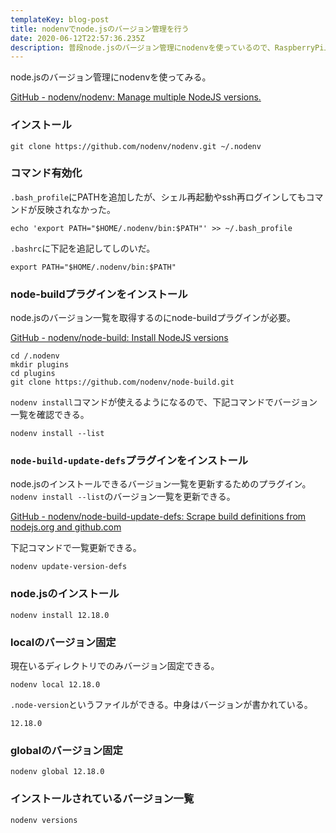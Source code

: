 ```yaml
---
templateKey: blog-post
title: nodenvでnode.jsのバージョン管理を行う
date: 2020-06-12T22:57:36.235Z
description: 普段node.jsのバージョン管理にnodenvを使っているので、RaspberryPi上のnode.jsのバージョン管理にも使ってみる。
---
```

node.jsのバージョン管理にnodenvを使ってみる。

[GitHub - nodenv/nodenv: Manage multiple NodeJS versions.](https://github.com/nodenv/nodenv)

### インストール

```
git clone https://github.com/nodenv/nodenv.git ~/.nodenv
```

### コマンド有効化

`.bash_profile`にPATHを追加したが、シェル再起動やssh再ログインしてもコマンドが反映されなかった。

```
echo 'export PATH="$HOME/.nodenv/bin:$PATH"' >> ~/.bash_profile
```

`.bashrc`に下記を追記してしのいだ。

```
export PATH="$HOME/.nodenv/bin:$PATH"
```

### node-buildプラグインをインストール

node.jsのバージョン一覧を取得するのにnode-buildプラグインが必要。

[GitHub - nodenv/node-build: Install NodeJS versions](https://github.com/nodenv/node-build)

```
cd /.nodenv
mkdir plugins
cd plugins
git clone https://github.com/nodenv/node-build.git
```

`nodenv install`コマンドが使えるようになるので、下記コマンドでバージョン一覧を確認できる。

```
nodenv install --list
```

### `node-build-update-defs`プラグインをインストール

node.jsのインストールできるバージョン一覧を更新するためのプラグイン。`nodenv install --list`のバージョン一覧を更新できる。

[GitHub - nodenv/node-build-update-defs: Scrape build definitions from nodejs.org and github.com](https://github.com/nodenv/node-build-update-defs)

下記コマンドで一覧更新できる。

```
nodenv update-version-defs
```

### node.jsのインストール

```
nodenv install 12.18.0
```

### localのバージョン固定

現在いるディレクトリでのみバージョン固定できる。

```
nodenv local 12.18.0
```

`.node-version`というファイルができる。中身はバージョンが書かれている。

```
12.18.0
```

### globalのバージョン固定

```
nodenv global 12.18.0
```

### インストールされているバージョン一覧

```
nodenv versions
```
